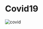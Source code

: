 # Covid19

![covid](https://github.com/user-attachments/assets/4241e1b2-2b6a-4f4e-b537-517692bf819f)
